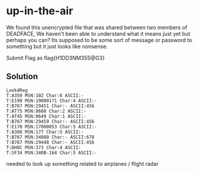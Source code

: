 # up-in-the-air

We found this unencrypted file that was shared between two members of DEADFACE, 
We haven't been able to understand what it means just yet but perhaps you can? 
Its supposed to be some sort of message or password to something but it just looks like nonsense.

Submit Flag as flag{H1DD3NM355@G3}

## Solution

```
Look4Reg
T:A359 MSN:102 Char:6 ASCII:-
T:E190 MSN:19000171 Char:4 ASCII:-
T:B767 MSN:29451 Char:- ASCII:456
T:AT75 MSN:0680 Char:2 ASCII:-
T:AT45 MSN:0649 Char:1 ASCII:-
T:B767 MSN:29459 Char:- ASCII:456
T:E170 MSN:17000053 Char:5 ASCII:-
T:A388 MSN:177 Char:5 ASCII:-
T:B767 MSN:34080 Char:- ASCII:678
T:B767 MSN:29448 Char:- ASCII:456
T:DH8C MSN:373 Char:4 ASCII:
T:SF34 MSN:340B-164 Char:5 ASCII:-
```

needed to look up something related to airplanes / flight radar
